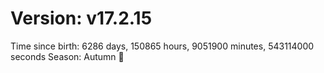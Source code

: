# Version: v17.2.15
Time since birth: 6286 days, 150865 hours, 9051900 minutes, 543114000 seconds
Season: Autumn 🍁
